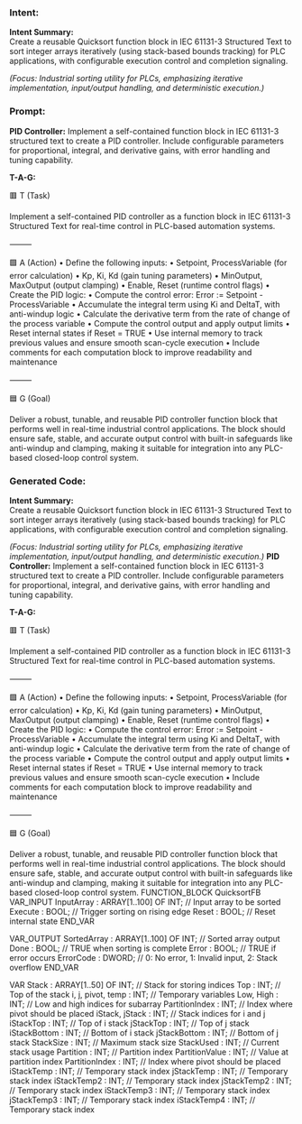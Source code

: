 ### Intent:
**Intent Summary:**  
Create a reusable Quicksort function block in IEC 61131-3 Structured Text to sort integer arrays iteratively (using stack-based bounds tracking) for PLC applications, with configurable execution control and completion signaling.  

*(Focus: Industrial sorting utility for PLCs, emphasizing iterative implementation, input/output handling, and deterministic execution.)*

### Prompt:
**PID Controller:**
Implement a self-contained function block in IEC 61131-3 structured text to create a PID controller. Include configurable parameters for proportional, integral, and derivative gains, with error handling and tuning capability.

**T-A-G:**

🟥 T (Task)

Implement a self-contained PID controller as a function block in IEC 61131-3 Structured Text for real-time control in PLC-based automation systems.

⸻

🟩 A (Action)
	•	Define the following inputs:
	•	Setpoint, ProcessVariable (for error calculation)
	•	Kp, Ki, Kd (gain tuning parameters)
	•	MinOutput, MaxOutput (output clamping)
	•	Enable, Reset (runtime control flags)
	•	Create the PID logic:
	•	Compute the control error: Error := Setpoint - ProcessVariable
	•	Accumulate the integral term using Ki and DeltaT, with anti-windup logic
	•	Calculate the derivative term from the rate of change of the process variable
	•	Compute the control output and apply output limits
	•	Reset internal states if Reset = TRUE
	•	Use internal memory to track previous values and ensure smooth scan-cycle execution
	•	Include comments for each computation block to improve readability and maintenance

⸻

🟦 G (Goal)

Deliver a robust, tunable, and reusable PID controller function block that performs well in real-time industrial control applications. The block should ensure safe, stable, and accurate output control with built-in safeguards like anti-windup and clamping, making it suitable for integration into any PLC-based closed-loop control system.

### Generated Code:
**Intent Summary:**  
Create a reusable Quicksort function block in IEC 61131-3 Structured Text to sort integer arrays iteratively (using stack-based bounds tracking) for PLC applications, with configurable execution control and completion signaling.  

*(Focus: Industrial sorting utility for PLCs, emphasizing iterative implementation, input/output handling, and deterministic execution.)*
**PID Controller:**
Implement a self-contained function block in IEC 61131-3 structured text to create a PID controller. Include configurable parameters for proportional, integral, and derivative gains, with error handling and tuning capability.

**T-A-G:**

🟥 T (Task)

Implement a self-contained PID controller as a function block in IEC 61131-3 Structured Text for real-time control in PLC-based automation systems.

⸻

🟩 A (Action)
	•	Define the following inputs:
	•	Setpoint, ProcessVariable (for error calculation)
	•	Kp, Ki, Kd (gain tuning parameters)
	•	MinOutput, MaxOutput (output clamping)
	•	Enable, Reset (runtime control flags)
	•	Create the PID logic:
	•	Compute the control error: Error := Setpoint - ProcessVariable
	•	Accumulate the integral term using Ki and DeltaT, with anti-windup logic
	•	Calculate the derivative term from the rate of change of the process variable
	•	Compute the control output and apply output limits
	•	Reset internal states if Reset = TRUE
	•	Use internal memory to track previous values and ensure smooth scan-cycle execution
	•	Include comments for each computation block to improve readability and maintenance

⸻

🟦 G (Goal)

Deliver a robust, tunable, and reusable PID controller function block that performs well in real-time industrial control applications. The block should ensure safe, stable, and accurate output control with built-in safeguards like anti-windup and clamping, making it suitable for integration into any PLC-based closed-loop control system.
FUNCTION_BLOCK QuicksortFB
VAR_INPUT
    InputArray : ARRAY[1..100] OF INT; // Input array to be sorted
    Execute : BOOL;                    // Trigger sorting on rising edge
    Reset : BOOL;                      // Reset internal state
END_VAR

VAR_OUTPUT
    SortedArray : ARRAY[1..100] OF INT; // Sorted array output
    Done : BOOL;                       // TRUE when sorting is complete
    Error : BOOL;                      // TRUE if error occurs
    ErrorCode : DWORD;                 // 0: No error, 1: Invalid input, 2: Stack overflow
END_VAR

VAR
    Stack : ARRAY[1..50] OF INT;        // Stack for storing indices
    Top : INT;                          // Top of the stack
    i, j, pivot, temp : INT;            // Temporary variables
    Low, High : INT;                    // Low and high indices for subarray
    PartitionIndex : INT;               // Index where pivot should be placed
    iStack, jStack : INT;               // Stack indices for i and j
    iStackTop : INT;                    // Top of i stack
    jStackTop : INT;                    // Top of j stack
    iStackBottom : INT;                 // Bottom of i stack
    jStackBottom : INT;                 // Bottom of j stack
    StackSize : INT;                    // Maximum stack size
    StackUsed : INT;                    // Current stack usage
    Partition : INT;                    // Partition index
    PartitionValue : INT;               // Value at partition index
    PartitionIndex : INT;               // Index where pivot should be placed
    iStackTemp : INT;                   // Temporary stack index
    jStackTemp : INT;                   // Temporary stack index
    iStackTemp2 : INT;                  // Temporary stack index
    jStackTemp2 : INT;                  // Temporary stack index
    iStackTemp3 : INT;                  // Temporary stack index
    jStackTemp3 : INT;                  // Temporary stack index
    iStackTemp4 : INT;                  // Temporary stack index
